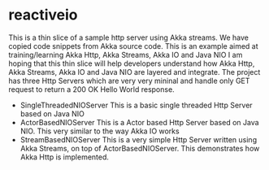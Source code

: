 # reactiveio

This is a thin slice of a sample http server using Akka streams. We have copied code snippets from Akka source code.
This is an example aimed at training/learning Akka Http, Akka Streams, Akka IO and Java NIO
I am hoping that this thin slice will help developers understand how Akka Http, Akka Streams, Akka IO and Java NIO are layered and integrate.
The project has three Http Servers which are very very mininal and handle only GET request to return a 200 OK Hello World response.
* SingleThreadedNIOServer
  This is a basic single threaded Http Server based on Java NIO
* ActorBasedNIOServer
  This is a Actor based Http Server based on Java NIO. This very similar to the way Akka IO works
* StreamBasedNIOServer
  This is a very simple Http Server written using Akka Streams, on top of ActorBasedNIOServer. This demonstrates how Akka Http is implemented.
  
  
  
